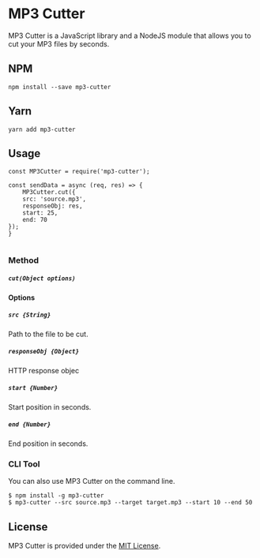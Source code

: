 # MP3 Cutter

MP3 Cutter is a JavaScript library and a NodeJS module that allows you to cut your MP3 files by seconds.

## NPM

```
npm install --save mp3-cutter
```

## Yarn

```
yarn add mp3-cutter
```

## Usage

```
const MP3Cutter = require('mp3-cutter');

const sendData = async (req, res) => {
    MP3Cutter.cut({
    src: 'source.mp3',
    responseObj: res,
    start: 25,
    end: 70
});
}


```

### Method

##### `cut(Object options)`

#### Options

##### `src {String}`

Path to the file to be cut.

##### `responseObj {Object}`

HTTP response objec

##### `start {Number}`

Start position in seconds.

##### `end {Number}`

End position in seconds.

### CLI Tool

You can also use MP3 Cutter on the command line.

```
$ npm install -g mp3-cutter
$ mp3-cutter --src source.mp3 --target target.mp3 --start 10 --end 50
```

## License

MP3 Cutter is provided under the [MIT License](https://opensource.org/licenses/MIT).
